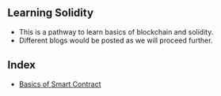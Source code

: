 ## Learning Solidity
- This is a pathway to learn basics of blockchain and solidity.
- Different blogs would be posted as we will proceed further.
## Index
- [Basics of Smart Contract](/01BasicsOfSmartContracts)